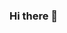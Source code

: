 ### Hi there 👋

<!--
**lwhere/lwhere** is a ✨ _special_ ✨ repository because its `README.md` (this file) appears on your GitHub profile.

Here are some ideas to get you started:
[![Anurag's GitHub stats](https://github-readme-stats.vercel.app/api?username=lwhere)](https://github.com/anuraghazra/github-readme-stats)
- 🔭 I’m currently studying at Beijing University of Telecommunication and posts.
- 🌱 I’m currently learning JavaScript and Paper Reading skills.
-->
